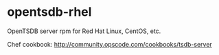 opentsdb-rhel
=============

OpenTSDB server rpm for Red Hat Linux, CentOS, etc.

Chef cookbook: http://community.opscode.com/cookbooks/tsdb-server
